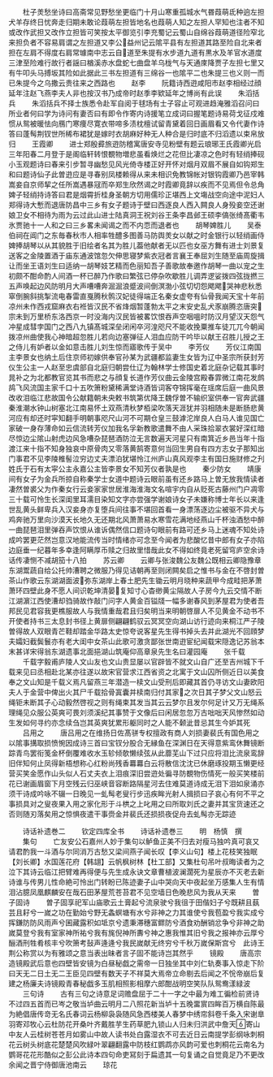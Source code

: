 <!-- { "loadSidebar": true } -->
　　杜子羙愁坐诗曰高斋常见野愁坐更临门十月山寒重孤城水气昬葭萌氐种逈左担犬羊存终日忧奔走归期未敢论葭萌左担皆地名也葭萌人知之左担人罕知也注者不知或改作武担又改作立担皆可笑按太平御览引李充蜀记云蜀山自绵谷葭萌道径险窄北来担负者不容易肩谓之左担道又李公益州记云隂平县有左担道其路至险自北来者担在左肩不得度右肩常璩南中志云自道至朱提有水步道九道有黒水及羊官水道度三津至险难行故行者謡曰楢溪赤水盘蛇七曲盘羊乌栊气与天通庲降贾子左担七里又有牛叩头马搏坂其险如此据此三书左担道有三绵谷一也隂平二也朱提三也义则一而已朱提今之乌撒云贵往来之西路也
　　赵李
　　阮籍诗西逰咸阳市赵李相经过顔延年注赵飞燕李夫人非也按汉书乃成帝时赵季李欵延年之博尚有此误
　　朱滔括兵
　　朱滔括兵不择士族悉令赴军自阅于毬场有士子容止可观进趋淹雅滔召问曰所业者何曰学为诗问有妻否曰有即令作寄内诗援笔立成词曰握笔题诗易荷戈征戍难惯从鸳被暖怯向鴈门寒痩尽寛衣带啼多渍枕檀试留青黛着回日画眉看又令代妻作诗答曰蓬髩荆钗世所稀布裙犹是嫁时衣胡麻好种无人种合是归时底不归滔遗以束帛放归
　　王霞卿
　　进士郑殷彛旅逰防稽寓唐安寺见粉壁有题云琅琊王氏霞卿光启三年阳春二月登于是阁临轩转恨覩物増悲虽看焕烂之花但比凄凉之色时有轻绡捧砚小玉观题诗曰春来引步暂寻幽愁见风光倚寺楼正好开怀对烟月双眉不展自如钩郑生和曰题诗仙子此曽逰应是寻春别凤楼赖得从来未相识免教锦帐对银钩霞卿乃邑宰韩嵩妾自京师挈之任所嵩遇暴冦而卒郑生欣然谒之时霞卿竟辞以疾而不见焉但令总角婢子轻绡持诗答曰君是烟霄折桂身圣朝方切用儒珍正堪西上文塲战空向途中泥妇人郑得诗大慙而退唐防昌中三乡有女子题诗于壁曰西逐良人西入闗良人身殁妾空还谢娘卫女不相待为雨为云过此山进士陆真洞王祝刘谷王条李昌邺王硕李傐张绮髙衢韦氷贾驰十一人和之曰三乡畧未闻谒之而不内恧而退者也
　　胡琴婢胜儿
　　吴泰伯祠在阊门之东毎春秋市人相率牲醴多图善马防舆羙女以献之时金银行以轻绡画侍婢捧胡琴以从其貌胜于旧绘者名其为胜儿葢他献者无以匹也女巫方舞有进士刘景复送客之金陵置酒于庙东通波馆忽欠伸思寝梦紫衣冠者言襄王奉屈刘生随至庙周旋揖让而坐王语刘生曰适纳一胡琴妓艺精而色丽知吾子善歌故奉邀作胡琴一曲以宠之生初颇不酣命酌人间酒一杯已醉乃作歌曰繁弦已停杂吹歇胜儿调弄逻娑拨四弦拢撚三五声唤起边风防明月大声嘈嘈奔淈淈浪蹙波间倒溟渤小弦切切怨飔飔哭神悲秋悉窣倒腕斜挑掣流电春雷直戛腾秋鹘汉妃徒得端正名秦女虚夸有仙骨我闻天宝十年前凉州未作西戎窟麻衣右袵皆汉民不省烽烟暂蓬勃太平之末安史乱犬豕崩腾恣唐突宗未到万里桥东洛西京一时没海内汉民皆被畧饮恨吞声空咽嗢时防汉月望汉天怨气冲星成彗孛国门之西八九镇髙城深垒闭闲卒河湟咫尺不能收挽粟推车徒兀兀今朝闻拨凉州曲使我心神暗超忽胜儿若向边塞弹征人泪血应防干吟毕以献王召胜儿授之王之侍儿有妒者以金如意击胜儿刘生惊而寤歌传于吴中
　　李芳仪
　　芳仪江南国主李景女也纳土后住京师初嫁供奉官孙某为武疆都监妻生女皆为辽中圣宗所获封芳仪生公主一人赵至忠虞部自北庭归朝尝仕辽为翰林学士修国史着北庭杂记载其事时晁补之为北都教官览其书而悲之与顔复长道作芳仪曲云金陵宫殿春霏微江南花发鹧鸪飞风流国主家千口十五吹箫粉黛稀满堂诗酒皆词客夺锦挥毫在瑶席后庭一曲风景改收泪临江悲故国令公献籍朝未央敕书筑第优降王魏俘曽不输织室供奉一官奔武疆秦淮潮水钟山树塞北江南易怀土双燕清秋梦栢梁吹落天涯犹并羽相随未是断肠悲黄河应有却还时寜知翻手明朝事咫尺山河不可期仓皇三鼓滹沱岸良人白马人谁见国亡家破一身存薄命如云信流转芳仪加我名孚新教歌遣舞不由人采珠拾翠衣裳好深红暗尽惊边尘隂山射虎边风急嘈杂琵琶酒防泣无言数遍天河星只有南箕近乡邑当年十指渡江来十指不知身独哀中原骨肉又零落黄鹄寄意何当回生男自有四方志女子那知出门事君不见李陵椎髻泣穷边丈夫漂泊犹堪怜江州庐山真风观李主有国日施财修之刋姓氏于石有太寜公主永嘉公主皆李景女不知芳仪者孰是也
　　秦少防女
　　靖康间有女子为金兵所掠自称秦学士女道中题诗云眼前虽有还乡路马上曽无放我情读者凄然曽裘父为作秦女行云妾家家世居淮海淮海文名喧宇内自从贬死古藤州门户凋零三十载可怜生长深闺里耳濡目染知文字亦尝强学谢娘诗女子未嫌称博士年长以来逢世乱黄头鲜卑兵入汉妾身亦复堕兵间往事不堪回首看一身漂荡逐边尘被驱不异犬与鸡奔驰万里向沙漠天长地久无还期北风萧萧易水寒雪花满地经燕山千杯浊酒愁中醉一曲琵琶泪里弹吞声饮恨从谁诉偶然信口题诗句眼前有路可还乡马上迷魂不知处诗成吟罢更茫然岂意汉地能流传当时情绪亦可念至今闻者为悲酸忆昔中郎有女子亦陷边庭垂一纪暮年多幸逢阿瞒厚币赎之归故里惜哉此女不得如终竟老死留穹庐空余诗话传凄恻不减胡笳十八拍
　　苏云卿
　　云卿与张浚魏公友魏公既相云卿隐豫章东湖鬻蔬自给公托帅漕聘之微服乃得见诘朝再至则闭闗矣启之惟书与金在不啓封曽茶山作歌云东湖湖面波弥东湖岸上春土肥先生锄云明月晓种来蔬甲今成畦把茅萧萧环四壁此身不愿人间识乾坤清晏复知寸心杳缈黄尘隔故人子房今九云交情不断江湖濵江西使漕却驺骑故作敲门问字人黄金百镒牋一幅多谢春风到茅屋君为使者吾邦民见君容我更樵服故人与我情重哉君且归矣明当来明朝啓扉人不见黄金不动书不开使者持书三太息封书径上黄扉侧翩翩鹤驭云冥冥空向湖山访行迹向来桐江严子陵曽得故人双眼青芒鞋却踏金华路太史惊夸说客星先生得书掉头去并此湖光不回頋梦夫孀妇截鬓鬟亦有老大闺中女茶山此歌可激贪鄙张世南逰宦纪闻载宋隠逸记苏翁本末甚详宋得翁东湖遗事北面挹湖山筑庵仰高章泉先生名曰灌园庵
　　张千载
　　千载字毅甫庐陵人文山友也文山贵显屡以官辟皆不就文山自广还至吉州城下千载来见曰丞相赴北某亦往遂以故宋官营求江西省资之北寓于文山囚所侧近日以美食奉之文山知是千载义焉凡留燕三年潜造一椟文山受刑后即藏其首仍寻访文山妻欧阳夫人于金营中俾出火其尸千载拾骨寘囊并椟南归付其家之次日其子梦父文山怒云绳钜未断其子心动毅然啓视之则有绳束其发当其云云梦尔且发尔何足计又万无绳系理绳见众服公英爽可畏刘须溪纪其事赞于文像后曰闲居忽忽万古咄咄天风惨然如动生发如何寻约亦念续刍岂其英爽犹累形躯同时之人能不颡泚昔忌其生今妒其死
　　吕用之
　　唐吕用之在维扬日佐髙骈专权擅政有商人刘损妻裴氏有国色用之以隂事搆取损愤惋因成诗三首曰宝钗分股合无縁鱼在深渊日在天得意紫鸾休舞镜断踪青鸟罢衔笺金杯倒覆难收水玉轸倾欹懒续弦从此蘼芜山下过只应将泪比流泉鸾辞旧伴知何止凤得新梧想称心红粉尚残香羃羃白云将散信沈沈已休磨琢投期玉懒更经营买笑金愿作山头似人石丈夫衣上泪痕深旧尝逰处徧寻防覩物伤情死一般买笑楼前花已谢画眉窗下月空残云归巫峡音容断路隔星河去住难莫道诗成无泪下泪如泉涌亦须干诗成吟咏不辍一日晚见一虬髩老叟行步迅疾眸光射人揖损曰子哀心有何不平之事损具对之叟夜果入用之家化形于斗栱之上叱用之曰所取刘氏之妻并其宝货速还之否则随刃落矣用之惊惧夜遣干事赍金并裴氏还损损夜促舟去虬髩亦无踪迹







　　诗话补遗巻二
　　钦定四库全书
　　诗话补遗巻三
　　明　杨慎　撰
　　集句
　　亡友安公石嘉州人妙于集句以鲈鱼正美不归去对瘦马独吟真可哀又请君酌我一斗酒与尔同消万古愁又梁间燕子闻长叹【李义山句】楼上花枝笑独眠【刘长卿】水国莲花府【韩翃】云帆枫树林【杜工部】又集杜句吊叶叔晦读者为之泣下其诗云临江把臂难再得便与先生成永诀文章曹植波澜濶死为星辰亦不灭老去新诗谁与传男儿性命絶可怜出门转盼已陈迹妻子山中哭向天中夜起坐万感集人生有情泪沾臆凤凰麒麟安在哉石田茅屋荒苍苔君不见空墙日色晚悲风为我从天来
　　曽子固诗
　　曽子固享祀军山庙歌云土膏起兮流泉驶兮我徂于田偕妇子兮既耕且蓺芸且耔兮一嵗之功在勤始兮野无螽螟塘有水兮非神之力其谁使兮我苞盈兮我实成兮挥鎌防防风雨声兮囷藏露积如坻京兮遗秉滞穗富鳏防兮酒食劝酬销忿争兮非神之助嵗莫登兮我有室家神所祐兮我有旄倪神所夀兮神之惠我惟其旧兮我之报神亦云厚兮酾酒刑牲肴核丰兮吹箫考鼔声逄逄兮我民嵗献无终穷兮千秋万嵗保斯宫兮　此诗王荆公称赏以为有雅颂之意当表出昧者言子固不能诗岂其然乎
　　镜殿
　　唐高宗造镜殿武后意也四壁皆安镜为白昼秘戯之需帝一日独坐其中刘仁轨奏事入惊走下阶曰天无二日土无二王臣见四壁有数天子不祥莫大焉帝立命剔去后闻之不恱帝崩后复建之杨廉夫诗镜殿青春秘戯多玉肌相照影相摩六郎酣战明空笑队队鸳鸯漾緑波
　　三句诗
　　古有三句之诗意足词赡盘屈于二十一字之中最为难工徧检前贤诗不过四五首而已岑之敬当垆曲云明月二八照花新当垆十五晚畱賔四眸百万横自陈最为絶倡唐传竒无名氏春词云杨柳袅袅随风急西楼美人春梦中绣帘斜卷千条入宋谢臯羽寄邓牧心云杜防花开桑叶齐戴胜芋生药草肥九锁山人归未归洪武中詹天寄山中友人云桂树苍苍月如雾山中故人读书处白露湿衣不可去近日云南提学彭纲咏刺桐花云树头树底花楚楚风吹緑叶翠翩翻露中防枝红鹦鹉亦风韵可爱也刺桐花云南名为鹦哥花花形酷似之彭公此诗本四句命吏冩刻于扁遗其一句复诵之自觉竟足乃不更改余闻之晋宁侍御唐池南云
　　琼花
